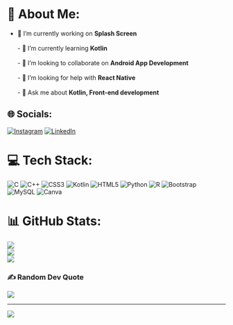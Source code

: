 # 💫 About Me:
- 🔭 I’m currently working on **Splash Screen**<br><br>- 🌱 I’m currently learning **Kotlin**<br><br>- 👯 I’m looking to collaborate on **Android App Development**<br><br>- 🤝 I’m looking for help with **React Native**<br><br>- 💬 Ask me about **Kotlin, Front-end development**


## 🌐 Socials:
[![Instagram](https://img.shields.io/badge/Instagram-%23E4405F.svg?logo=Instagram&logoColor=white)](https://instagram.com/shubhamsandilya99) [![LinkedIn](https://img.shields.io/badge/LinkedIn-%230077B5.svg?logo=linkedin&logoColor=white)](https://linkedin.com/in/shubham-kumar-384025229) 

# 💻 Tech Stack:
![C](https://img.shields.io/badge/c-%2300599C.svg?style=for-the-badge&logo=c&logoColor=white) ![C++](https://img.shields.io/badge/c++-%2300599C.svg?style=for-the-badge&logo=c%2B%2B&logoColor=white) ![CSS3](https://img.shields.io/badge/css3-%231572B6.svg?style=for-the-badge&logo=css3&logoColor=white) ![Kotlin](https://img.shields.io/badge/kotlin-%230095D5.svg?style=for-the-badge&logo=kotlin&logoColor=white) ![HTML5](https://img.shields.io/badge/html5-%23E34F26.svg?style=for-the-badge&logo=html5&logoColor=white) ![Python](https://img.shields.io/badge/python-3670A0?style=for-the-badge&logo=python&logoColor=ffdd54) ![R](https://img.shields.io/badge/r-%23276DC3.svg?style=for-the-badge&logo=r&logoColor=white) ![Bootstrap](https://img.shields.io/badge/bootstrap-%23563D7C.svg?style=for-the-badge&logo=bootstrap&logoColor=white) ![MySQL](https://img.shields.io/badge/mysql-%2300f.svg?style=for-the-badge&logo=mysql&logoColor=white) ![Canva](https://img.shields.io/badge/Canva-%2300C4CC.svg?style=for-the-badge&logo=Canva&logoColor=white)
# 📊 GitHub Stats:
![](https://github-readme-stats.vercel.app/api?username=sktiwari001&theme=blue-green&hide_border=false&include_all_commits=false&count_private=false)<br/>
![](https://github-readme-streak-stats.herokuapp.com/?user=sktiwari001&theme=blue-green&hide_border=false)<br/>
![](https://github-readme-stats.vercel.app/api/top-langs/?username=sktiwari001&theme=blue-green&hide_border=false&include_all_commits=false&count_private=false&layout=compact)

### ✍️ Random Dev Quote
![](https://quotes-github-readme.vercel.app/api?type=horizontal&theme=radical)

---
[![](https://visitcount.itsvg.in/api?id=sktiwari001&icon=0&color=0)](https://visitcount.itsvg.in)

<!-- Proudly created with GPRM ( https://gprm.itsvg.in ) -->
